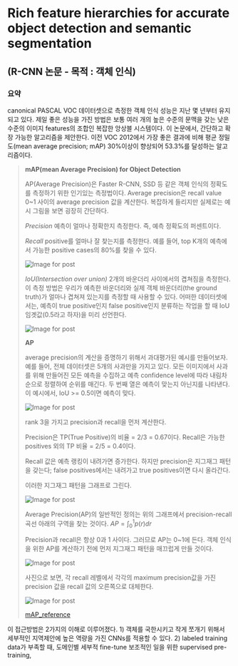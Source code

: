 # Rich feature hierarchies for accurate object detection and semantic segmentation

## (R-CNN 논문 - 목적 : 객체 인식)

### 요약

canonical PASCAL VOC 데이터셋으로 측정한 객체 인식 성능은 지난 몇 년부터 유지되고 있다. 제일 좋은 성능을 가진 방법은 보통 여러 개의 높은 수준의 문맥을 갖는 낮은 수준의 이미지 features의 조합인 복잡한 앙상블 시스템이다. 이 논문에서, 간단하고 확장 가능한 알고리즘을 제안한다. 이전 VOC 2012에서 가장 좋은 결과에 비해 평균 정밀도(mean average precision; mAP) 30%이상이 향상되어 53.3%를 달성하는 알고리즘이다. 

> **mAP(mean Average Precision) for Object Detection**
>
> AP(Average Precision)은 Faster R-CNN, SSD 등 같은 객체 인식의 정확도를 측정하기 위한 인기있는 측정법이다. Average precision은 recall value 0~1 사이의 average precision 값을 계산한다. 복잡하게 들리지만 실제로는 예시 그림을 보면 굉장히 간단하다. 
>
> *Precision*	예측이 얼마나 정확한지 측정한다. 즉, 예측 정확도의 퍼센트이다. 
>
> *Recall*	positive를 얼마나 잘 찾는지를 측정한다. 예를 들어, top K개의 예측에서 가능한 positive cases의 80%를 찾을 수 있다.
>
> ![Image for post](https://miro.medium.com/max/534/1*EXa-_699fntpUoRjZeqAFQ.jpeg)
>
> *IoU(Intersection over union)*	2개의 바운더리 사이에서의 겹쳐짐을 측정한다. 이 측정 방법은 우리가 예측한 바운더리와 실제 객체 바운더리(the ground truth)가 얼마나 겹쳐져 있는지를 측정할 때 사용할 수 있다. 어떠한 데이터셋에서는, 예측이 true positive인지 false positive인지 분류하는 작업을 할 때 IoU 임곗값(0.5라고 하자)을 미리 선언한다.
>
> ![Image for post](https://miro.medium.com/max/800/1*FrmKLxCtkokDC3Yr1wc70w.png)
>
> **AP**
>
> average precision의 계산을 증명하기 위해서 과대평가된 예시를 만들어보자. 예를 들어, 전체 데이터셋은 5개의 사과만을 가지고 있다. 모든 이미지에서 사과를 위해 만들어진 모든 예측을 수집하고 예측 confidence level에 따라 내림차순으로 정렬하여 순위를 매긴다. 두 번째 열은 예측이 맞는지 아닌지를 나타낸다. 이 예시에서, IoU >= 0.5이면 예측이 맞다.
>
> ![Image for post](https://miro.medium.com/max/1668/1*9ordwhXD68cKCGzuJaH2Rg.png)
>
> rank 3을 가지고 precision과 recall을 먼저 계산한다.
>
> Precision은 TP(True Positive)의 비율 = 2/3 = 0.67이다. Recall은 가능한 positives 외의 TP 비율 = 2/5 = 0.4이다.
>
> Recall 값은 예측 랭킹이 내려가면 증가한다. 하지만 precision은 지그재그 패턴을 갖는다; false positives에서는 내려가고 true positives이면 다시 올라간다.
>
> 이러한 지그재그 패턴을 그래프로 그린다.
>
> ![Image for post](https://miro.medium.com/max/1504/1*VenTq4IgxjmIpOXWdFb-jg.png)
>
> Average Precision(AP)의 일반적인 정의는 위의 그래프에서 precision-recall 곡선 아래의 구역을 찾는 것이다.	$AP = \int_0^1p(r)dr$
>
> Precision과 recall은 항상 0과 1 사이다. 그러므로 AP는 0~1에 든다. 객체 인식을 위한 AP를 계산하기 전에 먼저 지그재그 패턴을 매끄럽게 만들 것이다.
>
> ![Image for post](https://miro.medium.com/max/1610/1*zqTL1KW1gwzion9jY8SjHA.png)
>
> 사진으로 보면, 각 recall 레벨에서 각각의 maximum precision값을 가진 precision 값을 recall 값의 오른쪽으로 대체한다.
>
> ![Image for post](https://miro.medium.com/max/1600/1*pmSxeb4EfdGnzT6Xa68GEQ.jpeg)
>
> [mAP_reference](https://medium.com/@jonathan_hui/map-mean-average-precision-for-object-detection-45c121a31173)

이 접근방법은 2가지의 이해로 이루어졌다. 1) 객체를 국한시키고 작게 쪼개기 위해서 세부적인 지역제안에 높은 역량을 가진 CNNs를 적용할 수 있다. 2) labeled training data가 부족할 때, 도메인별 세부적 fine-tune 보조적인 일을 위한 supervised pre-training, 

